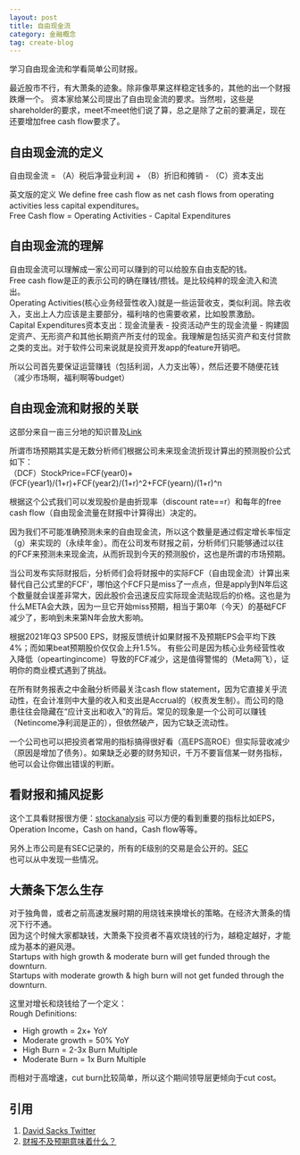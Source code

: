 ```yaml
---
layout: post
title: 自由现金流
category: 金融概念
tag: create-blog
---
```


学习自由现金流和学看简单公司财报。

最近股市不行，有大萧条的迹象。除非像苹果这样稳定钱多的，其他的出一个财报跌爆一个。
资本家给某公司提出了自由现金流的要求。当然啦，这些是shareholder的要求，meet不meet他们说了算，总之是除了之前的要满足，现在还要增加free cash flow要求了。

## 自由现金流的定义
自由现金流 = （A）税后净营业利润 + （B）折旧和摊销 - （C）资本支出

英文版的定义
We define free cash flow as net cash flows from operating activities less capital expenditures。  
Free Cash flow = Operating Activities - Capital Expenditures

## 自由现金流的理解
自由现金流可以理解成一家公司可以赚到的可以给股东自由支配的钱。  
Free cash flow是正的表示公司的确在赚钱/攒钱。是比较纯粹的现金流入和流出。  
Operating Activities(核心业务经营性收入)就是一些运营收支，类似利润。除去收入，支出上人力应该是主要部分，福利啥的也需要收紧，比如股票激励。  
Capital Expenditures资本支出：现金流量表 - 投资活动产生的现金流量 - 购建固定资产、无形资产和其他长期资产所支付的现金。我理解是包括买资产和支付贷款之类的支出。对于软件公司来说就是投资开发app的feature开销吧。

所以公司首先要保证运营赚钱（包括利润，人力支出等），然后还要不随便花钱（减少市场啊，福利啊等budget）

## 自由现金流和财报的关联
这部分来自一亩三分地的知识普及[Link](https://www.1point3acres.com/bbs/thread-893492-2-1.html)

所谓市场预期其实是无数分析师们根据公司未来现金流折现计算出的预测股价公式如下：  
（DCF）StockPrice=FCF(year0)+(FCF(year1)/(1+r)+FCF(year2)/(1+r)^2+FCF(yearn)/(1+r)^n

根据这个公式我们可以发现股价是由折现率（discount rate==r）和每年的free cash flow（自由现金流量在财报中计算得出）决定的。  

因为我们不可能准确预测未来的自由现金流，所以这个数量是通过假定增长率恒定（g）来实现的（永续年金）。而在公司发布财报之前，分析师们只能够通过以往的FCF来预测未来现金流，从而折现到今天的预测股价，这也是所谓的市场预期。

当公司发布实际财报后，分析师们会将财报中的实际FCF（自由现金流）计算出来替代自己公式里的FCF'，哪怕这个FCF只是miss了一点点，但是apply到N年后这个数量就会误差非常大，因此股价会迅速反应实际现金流贴现后的价格。这也是为什么META会大跌，因为一旦它开始miss预期，相当于第0年（今天）的基础FCF减少了，影响到未来第N年会放大影响。

根据2021年Q3 SP500 EPS，财报反馈统计如果财报不及预期EPS会平均下跌4%；而如果beat预期股价仅仅会上升1.5%。
有些公司是因为核心业务经营性收入降低（opeartingincome）导致的FCF减少，这是值得警惕的（Meta网飞），证明你的商业模式遇到了挑战。

在所有财务报表之中金融分析师最关注cash flow statement，因为它直接关乎流动性，在会计准则中大量的收入和支出是Accrual的（权责发生制）。而公司的隐患往往会隐藏在“应计支出和收入”的背后。常见的现象是一个公司可以赚钱（Netincome净利润是正的），但依然破产，因为它缺乏流动性。

一个公司也可以把投资者常用的指标搞得很好看（高EPS高ROE）但实际营收减少（原因是增加了债务）。如果缺乏必要的财务知识，千万不要盲信某一财务指标，他可以会让你做出错误的判断。

## 看财报和捕风捉影
这个工具看财报很方便：[stockanalysis](https://stockanalysis.com/stocks/uber/financials/cash-flow-statement/quarterly/)
可以方便的看到重要的指标比如EPS，Operation Income，Cash on hand，Cash flow等等。

另外上市公司是有SEC记录的，所有的E级别的交易是会公开的。[SEC](https://www.sec.gov/edgar/browse/?CIK=0001184237)  
也可以从中发现一些情况。

## 大萧条下怎么生存
对于独角兽，或者之前高速发展时期的用烧钱来换增长的策略。在经济大萧条的情况下行不通。  
因为这个时候大家都缺钱，大萧条下投资者不喜欢烧钱的行为，越稳定越好，才能成为基本的避风港。  
Startups with high growth & moderate burn will get funded through the downturn.  
Startups with moderate growth & high burn will not get funded through the downturn.  

这里对增长和烧钱给了一个定义：  
Rough Definitions:  
* High growth = 2x+ YoY  
* Moderate growth = 50% YoY  
* High Burn = 2-3x Burn Multiple   
* Moderate Burn = 1x Burn Multiple  

而相对于高增速，cut burn比较简单，所以这个期间领导层更倾向于cut cost。

## 引用
1. [David Sacks Twitter](https://twitter.com/DavidSacks/status/1522745450347958272?s=20&t=Q2r0cjIQBzKR3hre7V7Q6Q)  
2. [财报不及预期意味着什么？](https://www.1point3acres.com/bbs/thread-893492-2-1.html)



